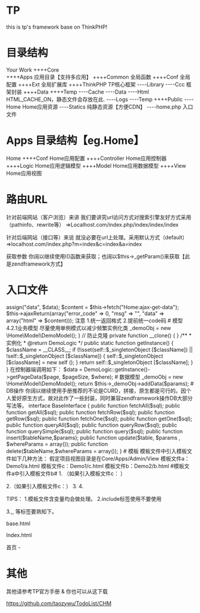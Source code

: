 # TP
this is tp's framework base on ThinkPHP!

# 目录结构

Your Work
  ++++Core             
          ++++Apps                    应用目录【支持多应用】
          ++++Common                 全局函数
          ++++Conf                     全局配置
          ++++Ext                       全局扩展库
          ++++ThinkPHP                 TP核心框架
                     ----Library
                            ----Ccc      框架封装 
  ++++Data
      ++++Temp
               ----Cache
               ----Data
               ----Html                  HTML_CACHE_ON，静态文件会存放在此.
               ----Logs
               ----Temp
  ++++Public
           ----Home                     Home应用资源
           ----Statics                     纯静态资源【方便CDN】
  ----home.php                          入口文件

# Apps 目录结构【eg.Home】

Home
   ++++Conf                            Home应用配置
   ++++Controller                        Home应用控制器
   ++++Logic                            Home应用逻辑模型
   ++++Model                           Home应用数据模型 
   ++++View                            Home应用视图


# 路由URL

针对前端网站（客户浏览）来讲 我们要讲究url访问方式对搜索引擎友好方式采用（pathinfo、rewrite等）
=>Localhost.com/index.php/index/index/index

针对后端网站（接口等）来说 就没必要在url上处理。采用默认方式（default）
=>localhost.com/index.php?m=index&c=index&a=index


获取参数 你阔以继续使用I()函数来获取；也阔以$this->_getParam()来获取【此是zendframework方式】


# 入口文件

<?php

/**
 * 入口文件.
 * 
 * @author taozywu
 * @date 2016/08/17
 */

//是否开启调试模式
define('APP_DEBUG', true);

define("ROOT_PATH", realpath(dirname(__FILE__) . "/"));

//加载模块
define('BIND_MODULE', 'Home');

//定义常量
require("./Core/Conf/define.php");

//加载框架入口文件
require(THINK_PATH."/ThinkPHP.php");

注意
1. 常量定义请在Core/Conf/define.php去添加即可。
2. BIND_MODULE必须指定。


# 控制器/模型

<?php

namespace Home\Controller;

use Ccc\Controller\BaseWebController;
/**
 * 主页
 */
class HomeController extends BaseWebController
{

    public function __construct()
    {
        parent::__construct();
}
}

注意
1.所有方法尽量统一：方法名+Action
2.选用基类控制器根据是WEB，ADMIN等。


# AJAX处理

<?php

$data = array();
$this->assign("data", $data);
$content = $this->fetch("Home:ajax-get-data");

$this->ajaxReturn(array("error_code" => 0, "msg" => "", "data" => array("html" => $content)));

注意
1.统一返回格式
2.提前统一code码



# 模型

4.2.1业务模型
尽量使用单例模式以减少频繁实例化类
<?php

namespace Home\Logic;

/**
* 处理逻辑模型
*/
class DemoLogic {

    private static $_singletonObject = null;
    private $_demoObj = null;

    // 私有构造
    private function __construct() {
        $this->_demoObj = new \Home\Model\DemoModel();
    }

    // 防止克隆
    private function __clone() {
       
    }
    
    /**
     * 实例化
     * @return DemoLogic
     */
    public static function getInstance() {
        $className = __CLASS__;
         
        if (!isset(self::$_singletonObject [$className])
|| !self::$_singletonObject [$className]) {
            self::$_singletonObject [$className] = new self ();
        }
         
        return self::$_singletonObject [$className];
}
}

在控制器端调用如下：

$data = DemoLogic::getInstance()->getPageData($page, $pageSize, $where); 


# 数据模型

<?php

namespace Home\Model;

use Base\Model\BaseModel;

/**
* 处理数据模型
*/
class DemoModel extends BaseModel {

    public function __construct() {
        parent::__construct();
}
}

在业务模型中调用如下：
$this->_demoObj = new \Home\Model\DemoModel();
return $this->_demoObj->addData($params); 



# DB操作

你阔以继续使用手册推荐的不论是CURD，拼接，原生都是可行的。因个人爱好原生方式，故对此作了一些封装，同时兼容zendframework操作DB大部分写法等。


interface BaseInterface {

    public function fetchAll($sql);

    public function getAll($sql);

    public function fetchRow($sql);

    public function getRow($sql);
    
    public function fetchOne($sql);
    
    public function getOne($sql);

    public function queryAll($sql);

    public function queryRow($sql);

    public function querySimple($sql);
    
    public function query($sql);
    
    public function insert($tableName,$params);
    
    public function update($table, $params , $whereParams = array());
    
    public function delete($tableName,$whereParams = array());
}


# 模板

模板文件中引入模板文件如下几种方法：
假定项目视图目录是在Core/Apps/Admin/View
模板文件a：Demo1/a.html
模板文件c：Demo1/c.html
模板文件b：Demo2/b.html
#模板文件a中引入模板文件b#
1.<?php include T("Demo2/b")?> （如果引入模板文件c：<?php include T("Demo3/c")?> ）
2.<include file="Demo2/b" />（如果引入模板文件c：<include file="c" />）
3.<include file="Demo2:b" />
4.<include file="/Core/Apps/Admin/View/Demo2/b.html" />

TIPS：
1.模板文件含变量均会做处理。
2.include标签使用<include file="" />不要使用<include file=""></include> 

3.<block>,<extend>, <include> 等标签要熟知下。

base.html

<block name=" title "></block>

Index.html
<extend name="Public:base" />

<block name="title">首页 - </block>

<include file="Public:footer" />


# 其他

其他请参考TP官方手册 & 你也可以从这下载 

https://github.com/taozywu/TodoList/CHM
